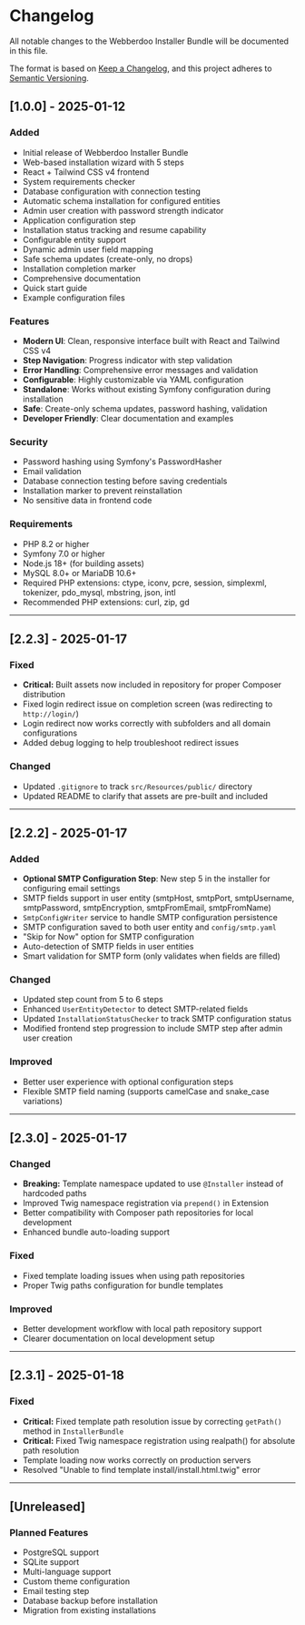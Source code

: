 # Changelog

All notable changes to the Webberdoo Installer Bundle will be documented in this file.

The format is based on [Keep a Changelog](https://keepachangelog.com/en/1.0.0/),
and this project adheres to [Semantic Versioning](https://semver.org/spec/v2.0.0.html).

## [1.0.0] - 2025-01-12

### Added
- Initial release of Webberdoo Installer Bundle
- Web-based installation wizard with 5 steps
- React + Tailwind CSS v4 frontend
- System requirements checker
- Database configuration with connection testing
- Automatic schema installation for configured entities
- Admin user creation with password strength indicator
- Application configuration step
- Installation status tracking and resume capability
- Configurable entity support
- Dynamic admin user field mapping
- Safe schema updates (create-only, no drops)
- Installation completion marker
- Comprehensive documentation
- Quick start guide
- Example configuration files

### Features
- **Modern UI**: Clean, responsive interface built with React and Tailwind CSS v4
- **Step Navigation**: Progress indicator with step validation
- **Error Handling**: Comprehensive error messages and validation
- **Configurable**: Highly customizable via YAML configuration
- **Standalone**: Works without existing Symfony configuration during installation
- **Safe**: Create-only schema updates, password hashing, validation
- **Developer Friendly**: Clear documentation and examples

### Security
- Password hashing using Symfony's PasswordHasher
- Email validation
- Database connection testing before saving credentials
- Installation marker to prevent reinstallation
- No sensitive data in frontend code

### Requirements
- PHP 8.2 or higher
- Symfony 7.0 or higher
- Node.js 18+ (for building assets)
- MySQL 8.0+ or MariaDB 10.6+
- Required PHP extensions: ctype, iconv, pcre, session, simplexml, tokenizer, pdo_mysql, mbstring, json, intl
- Recommended PHP extensions: curl, zip, gd

---

## [2.2.3] - 2025-01-17

### Fixed
- **Critical:** Built assets now included in repository for proper Composer distribution
- Fixed login redirect issue on completion screen (was redirecting to `http://login/`)
- Login redirect now works correctly with subfolders and all domain configurations
- Added debug logging to help troubleshoot redirect issues

### Changed
- Updated `.gitignore` to track `src/Resources/public/` directory
- Updated README to clarify that assets are pre-built and included

---

## [2.2.2] - 2025-01-17

### Added
- **Optional SMTP Configuration Step**: New step 5 in the installer for configuring email settings
- SMTP fields support in user entity (smtpHost, smtpPort, smtpUsername, smtpPassword, smtpEncryption, smtpFromEmail, smtpFromName)
- `SmtpConfigWriter` service to handle SMTP configuration persistence
- SMTP configuration saved to both user entity and `config/smtp.yaml`
- "Skip for Now" option for SMTP configuration
- Auto-detection of SMTP fields in user entities
- Smart validation for SMTP form (only validates when fields are filled)

### Changed
- Updated step count from 5 to 6 steps
- Enhanced `UserEntityDetector` to detect SMTP-related fields
- Updated `InstallationStatusChecker` to track SMTP configuration status
- Modified frontend step progression to include SMTP step after admin user creation

### Improved
- Better user experience with optional configuration steps
- Flexible SMTP field naming (supports camelCase and snake_case variations)

---

## [2.3.0] - 2025-01-17

### Changed
- **Breaking:** Template namespace updated to use `@Installer` instead of hardcoded paths
- Improved Twig namespace registration via `prepend()` in Extension
- Better compatibility with Composer path repositories for local development
- Enhanced bundle auto-loading support

### Fixed
- Fixed template loading issues when using path repositories
- Proper Twig paths configuration for bundle templates

### Improved
- Better development workflow with local path repository support
- Clearer documentation on local development setup

---

## [2.3.1] - 2025-01-18

### Fixed
- **Critical:** Fixed template path resolution issue by correcting `getPath()` method in `InstallerBundle`
- **Critical:** Fixed Twig namespace registration using realpath() for absolute path resolution
- Template loading now works correctly on production servers
- Resolved "Unable to find template install/install.html.twig" error

---

## [Unreleased]

### Planned Features
- PostgreSQL support
- SQLite support
- Multi-language support
- Custom theme configuration
- Email testing step
- Database backup before installation
- Migration from existing installations
